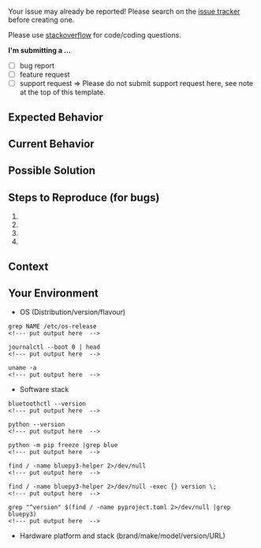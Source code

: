Your issue may already be reported!
Please search on the [issue tracker](https://github.com/Mausy5043/bluepy3/issues?q=is%3Aissue+) before creating one.

Please use [stackoverflow](https://stackoverflow.com) for code/coding questions.

<!--- Provide a general summary of the issue in the Title above  -->

**I'm submitting a ...**
<!--- insert an 'x' in the appropriate box like this: [x]  -->
  - [ ] bug report
  - [ ] feature request
  - [ ] support request => Please do not submit support request here, see note at the top of this template.

## Expected Behavior
<!--- If you're describing a bug, tell us what should happen  -->
<!--- If you're suggesting a change/improvement, tell us how it should work  -->

## Current Behavior
<!--- If describing a bug, tell us what happens instead of the expected behavior  -->
<!--- If suggesting a change/improvement, explain the difference from current behavior  -->

## Possible Solution
<!--- Not obligatory, but we appreciate your help improving this project.  -->
<!--- Please refer to CONTRIBUTING.md on how to suggest a fix for the bug,  -->
<!--- or ideas on how to implement the addition or change.  -->

## Steps to Reproduce (for bugs)
<!--- Provide a link to a live example, or an unambiguous set of steps to  -->
<!--- reproduce this bug. Include code to reproduce, if relevant  -->
1.
2.
3.
4.

## Context
<!--- How has this issue affected you? What are you trying to accomplish?  -->
<!--- Providing context helps us come up with a solution that is most useful in the real world  -->

## Your Environment
<!--- Include as many relevant details about the environment you experienced the bug in  -->

* OS (Distribution/version/flavour)
```
grep NAME /etc/os-release
<!--- put output here  -->

journalctl --boot 0 | head
<!--- put output here  -->

uname -a
<!--- put output here  -->
```

* Software stack
<!--- If your problem occurs on different software stacks, there may be different causes. -->
<!--- Please consider creating separate issues for different software stacks. -->
```
bluetoothctl --version
<!--- put output here  -->

python --version
<!--- put output here  -->

python -m pip freeze |grep blue
<!--- put output here  -->

find / -name bluepy3-helper 2>/dev/null
<!--- put output here  -->

find / -name bluepy3-helper 2>/dev/null -exec {} version \;
<!--- put output here  -->

grep "^version" $(find / -name pyproject.toml 2>/dev/null |grep bluepy3)
<!--- put output here  -->
```

* Hardware platform and stack (brand/make/model/version/URL)
<!--- If your problem occurs on different hardware platforms, there may be different causes.  -->
<!--- Please consider creating separate issues for different hardware platforms.  -->
<!--- Example: Raspberry Pi Model 3B+ (https://www.raspberrypi.org/)  -->
<!---          - Add details about the Bluetooth hardware  -->
<!---          - Does the Bluetooth modem support BLE ?  -->
<!---          - Which device are you connecting to? (brand/make/model/version/URL)  -->

